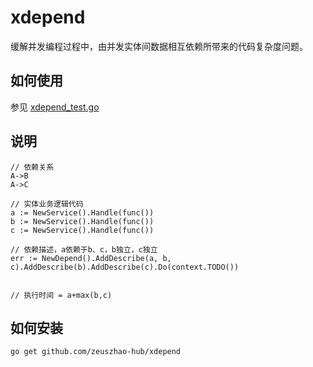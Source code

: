 # xdepend
缓解并发编程过程中，由并发实体间数据相互依赖所带来的代码复杂度问题。

## 如何使用
参见 [xdepend_test.go](https://github.com/zeuszhao-hub/xdepend/blob/main/xdepend_test.go)


## 说明
```text
// 依赖关系
A->B
A->C

// 实体业务逻辑代码
a := NewService().Handle(func())
b := NewService().Handle(func())
c := NewService().Handle(func())

// 依赖描述，a依赖于b、c，b独立，c独立
err := NewDepend().AddDescribe(a, b, c).AddDescribe(b).AddDescribe(c).Do(context.TODO())


// 执行时间 = a+max(b,c)
```

## 如何安装

```shell
go get github.com/zeuszhao-hub/xdepend
```
